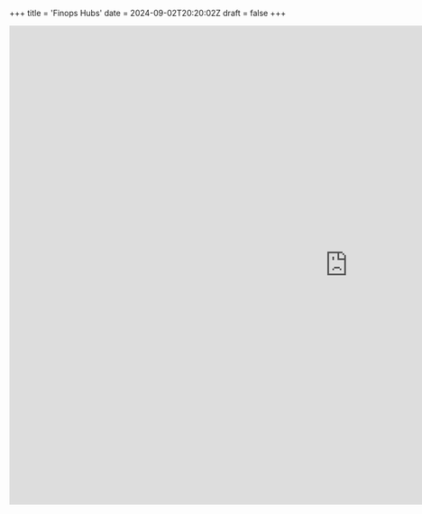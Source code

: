 +++
title = 'Finops Hubs'
date = 2024-09-02T20:20:02Z
draft = false
+++


<iframe title="CostSummary" width="1200" height="850" src="https://app.powerbi.com/view?r=eyJrIjoiMTRlMTljNzctYjVmMS00MWQyLTg4YzktODgyZGE2YzMzZWNlIiwidCI6IjVlZWI4NTYxLTU0OTMtNGIzOS05MDZmLTAzODM1Njg1MGFhYSIsImMiOjh9" frameborder="0" allowFullScreen="true"></iframe>